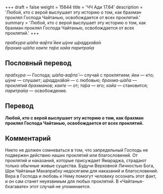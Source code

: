 +++
draft = false
weight = 15644
title = 'ЧЧ Ади 17.64'
description = 'Любой, кто с верой выслушает эту историю о том, как брахман проклял Господа Чайтанью, освобождается от всех проклятий.'
summary = 'Любой, кто с верой выслушает эту историю о том, как брахман проклял Господа Чайтанью, освобождается от всех проклятий.'
+++

_прабхура ш́а̄па-ва̄рта̄ йеи ш́уне ш́раддха̄ва̄н  
брахма-ш́а̄па хаите та̄ра хайа паритра̄н̣а_

## Пословный перевод

_прабхура_ — Господа; _ш́а̄па_\-_ва̄рта̄_ — случай с проклятием; _йеи_ — кто; _ш́уне_ — слушает; _ш́раддха̄ва̄н_ — с любовью; _брахма_\-_ш́а̄па_ — проклятий _брахманов_; _хаите_ — от; _та̄ра_ — его; _хайа_ — становится; _паритра̄н̣а_ — освобождение.

## Перевод

**Любой, кто с верой выслушает эту историю о том, как брахман проклял Господа Чайтанью, освобождается от всех проклятий.**

## Комментарий

Никто не должен сомневаться в том, что запредельный Господь не подвержен действию наших проклятий или благословений. От проклятий и наказаний, которые присуждает Ямараджа, страдают только обычные живые существа. Будучи Верховной Личностью Бога, Шри Чайтанья Махапрабху недосягаем для наказаний и благословений. Вера в Господа и любовь к Нему помогут человеку осознать этот факт, и он сам станет неуязвимым для любых проклятий. В «Чайтанья-бхагавате» этот случай не упоминается.
